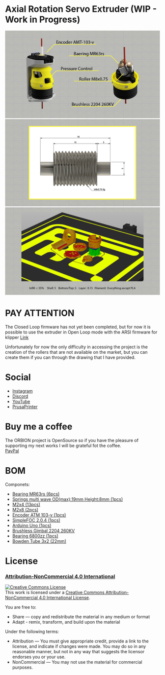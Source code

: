 # Axial Rotation Servo Extruder (WIP - Work in Progress)


![](IMG/main.png)
![](IMG/roller.png)
![](IMG/slicer.png)


# PAY ATTENTION

The Closed Loop firmware has not yet been completed, 
but for now it is possible to use the extruder in Open Loop mode with the ARSI firmware for klipper
[Link](https://github.com/arsi-apli/BLDC_Klipper_doc)

Unfortunately for now the only difficulty in accessing the project is the creation of the rollers that are not available on the market, 
but you can create them if you can through the drawing that I have provided.


# Social

- [Instagram](https://www.instagram.com/faq_t0tum/)
- [Discord](https://discord.gg/tgut7grRTV)
- [YouTube](https://www.youtube.com/channel/UCHJ_528ZI0BcSU-QA8kIJlg)
- [PrusaPrinter](https://www.prusaprinters.org/social/218145-faqtotum/about)

# Buy me a coffee

The ORBION project is OpenSource so if you have the pleasure of supporting my next works I will be grateful fot the coffee.  
[PayPal](https://www.paypal.me/MattiaRusso308?locale.x=it_IT)


# BOM

Componets:

- [Bearing MR63rs (6pcs)]()
- [Springs multi wave OD(max):19mm Height:8mm (1pcs)]()
- [M2x4 (13pcs)]()
- [M2x8 (2pcs)]()
- [Encoder ATM 103-v (1pcs)]()
- [SimpleFOC 2.0.4 (1pcs)]()
- [Arduino Uno (1pcs)]()
- [Brushless Gimbal 2204 260KV]()
- [Bearing 6800zz (1pcs)]() 
- [Bowden Tube 3x2 (22mm)]() 


# License 
### [Attribution-NonCommercial 4.0 International](https://creativecommons.org/licenses/by-nc-nd/4.0/)
<a rel="license" href="http://creativecommons.org/licenses/by-nc/4.0/"><img alt="Creative Commons License" style="border-width:0" src="https://i.creativecommons.org/l/by-nc/4.0/88x31.png" /></a><br />This work is licensed under a <a rel="license" href="http://creativecommons.org/licenses/by-nc/4.0/">Creative Commons Attribution-NonCommercial 4.0 International License</a>.

You are free to:
- Share — copy and redistribute the material in any medium or format
- Adapt - remix, transform, and build upon the material


Under the following terms:
- Attribution —  You must give appropriate credit, provide a link to the license, and indicate if changes were made. You may do so in any reasonable manner, but not in any way that suggests the licensor endorses you or your use.
- NonCommercial — You may not use the material for commercial purposes.

